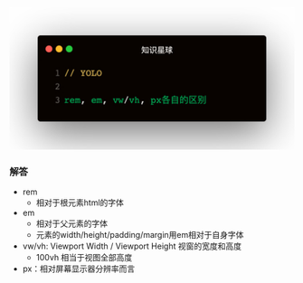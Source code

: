 
![](1.jpeg)

### 解答
- rem
  - 相对于根元素html的字体
- em
  - 相对于父元素的字体
  - 元素的width/height/padding/margin用em相对于自身字体
- vw/vh: Viewport Width / Viewport Height 视窗的宽度和高度
  - 100vh 相当于视图全部高度
- px：相对屏幕显示器分辨率而言